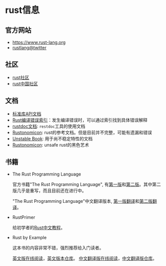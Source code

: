 # rust信息

## 官方网站

- https://www.rust-lang.org
- [rustlang@twitter](https://twitter.com/rustlang)

## 社区

- [rust社区](https://www.rust-lang.org/zh-CN/community.html)
- [rust中国社区](https://rust-china.org/)

## 文档

- [标准库API文档](https://doc.rust-lang.org/std/)
- [Rust编译错误索引](https://doc.rust-lang.org/error-index.html)：发生编译错误时，可以通过索引找到具体错误解释
- [rustdoc文档](https://doc.rust-lang.org/rustdoc/): `restdoc`工具的使用文档
- [Rustonomicon](https://doc.rust-lang.org/reference/): rust的参考文档。但是目前并不完整，可能有遗漏和错误
- [Unstable Book](https://doc.rust-lang.org/unstable-book/): 用于尚不稳定特性的文档
- [Rustonomicon](https://doc.rust-lang.org/nomicon/): unsafe rust的黑色艺术

## 书籍

- The Rust Programming Language

	官方书籍"The Rust Programming Language", 有[第一版][]和[第二版][]。其中第二版几乎是重写，而且目前还在进行中。

	"The Rust Programming Language"中文翻译版本, [第一版翻译][]和[第二版翻译][]。

- RustPrimer

	给初学者的[Rust中文教程][]。

- Rust by Example

	这本书的内容非常不错，强烈推荐给入门读者。

	[英文版在线阅读](https://rustbyexample.com/index.html)，[英文版本仓库](https://github.com/rust-lang/rust-by-example)。
    [中文翻译版在线阅读](https://rustwiki.org/zh-CN//rust-by-example/)，[中文翻译版仓库](https://github.com/rust-lang-cn/rust-by-example-cn)。

[第一版]:https://doc.rust-lang.org/stable/book/first-edition/
[第二版]:https://doc.rust-lang.org/stable/book/second-edition/
[第一版翻译]:https://kaisery.gitbooks.io/rust-book-chinese/content/
[第二版翻译]:https://kaisery.github.io/trpl-zh-cn
[Rust中文教程]:	https://rustcc.gitbooks.io/rustprimer/content/

